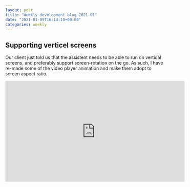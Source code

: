 ```yaml
---
layout: post
title: "Weekly development blog 2021-01"
date: "2021-01-09T16:14:10+00:00"
categories: weekly
---
```


## Supporting verticel screens

Our client just told us that the assistent needs to be able to run on vertical screens, and preferably support screen-rotation on the go. As such, I have re-made some of the video player animation and make them adopt to screen aspect ratio.

<iframe width="560" height="315" src="https://www.youtube.com/embed/L7q_rCK_a50" frameborder="0" allow="accelerometer; autoplay; clipboard-write; encrypted-media; gyroscope; picture-in-picture" allowfullscreen></iframe>
